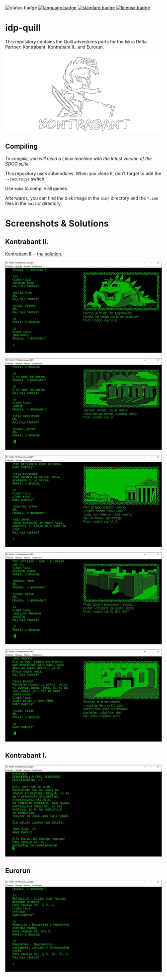 ![status.badge] [![language.badge]][language.url] [![standard.badge]][standard.url] [![license.badge]][license.url]

# idp-quill

This repository contains the Quill adventures ports for the Iskra Delta Partner: Kontrabant, Kontrabant II., and Eurorun.

![Kontrabant 2022](docs/img/kintro.png)

## Compiling

*To compile, you will need a Linux machine with the latest version of the SDCC suite.*

This repository uses submodules. When you clone it, don't forget to add the `--recursive` switch.

Use `make` to compile all games. 

Afterwards, you can find the disk image in the `bin/` directory and the `*.com` files in the `build/` directory.

# Screenshots & Solutions

## Kontrabant II.

Kontrabant II. - [the solution.](docs/kontrabant2-resitev.txt)

![Kontrabant 2022](docs/img/kontra2-jugozaver.JPG)

![Kontrabant 2022](docs/img/kontra2-stonehedge.JPG)

![Kontrabant 2022](docs/img/kontra2-rim.JPG)

![Kontrabant 2022](docs/img/kontra2-emona.JPG)

![Kontrabant 2022](docs/img/kontra2-2000.JPG)

## Kontrabant I.

![Kontrabant 2022](docs/img/kontra1.JPG)

## Eurorun

![Kontrabant 2022](docs/img/eurorun.JPG)

[language.url]:   https://en.wikipedia.org/wiki/ANSI_C
[language.badge]: https://img.shields.io/badge/language-C-blue.svg

[standard.url]:   https://en.wikipedia.org/wiki/C89/
[standard.badge]: https://img.shields.io/badge/standard-C89-blue.svg

[license.url]:    https://github.com/tstih/idp-quill/blob/main/LICENSE
[license.badge]:  https://img.shields.io/badge/license-MIT-blue.svg

[status.badge]:  https://img.shields.io/badge/status-stable-darkgreen.svg

